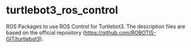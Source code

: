 # turtlebot3_ros_control
ROS Packages to use ROS Control for Turtlebot3. The description files are based on the official repository (https://github.com/ROBOTIS-GIT/turtlebot3).
